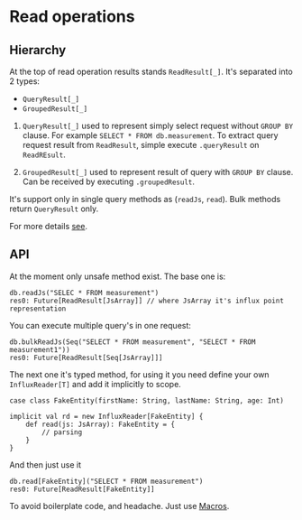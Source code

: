 # Read operations
## Hierarchy
At the top of read operation results stands `ReadResult[_]`. It's separated into 2 types:
- `QueryResult[_]`
- `GroupedResult[_]`

1. `QueryResult[_]` used to represent simply select request without `GROUP BY` clause. For example
`SELECT * FROM db.measurement`. To extract query request result from `ReadResult`, simple execute `.queryResult` on `ReadREsult`.

2. `GroupedResult[_]` used to represent result of query with `GROUP BY` clause. Can  be received by executing `.groupedResult`.

It's support only in single query methods as (`readJs`, `read`).
Bulk methods return `QueryResult` only.

For more details [see](response_handling.md).

## API

At the moment only unsafe method exist. The base one is:
```
db.readJs("SELEC * FROM measurement")
res0: Future[ReadResult[JsArray]] // where JsArray it's influx point representation
```
You can execute multiple query's in one request:
```
db.bulkReadJs(Seq("SELECT * FROM measurement", "SELECT * FROM measurement1"))
res0: Future[ReadResult[Seq[JsArray]]]
```
The next one it's typed method, for using it you need define your own `InfluxReader[T]` and add it implicitly to scope. 
```
case class FakeEntity(firstName: String, lastName: String, age: Int)

implicit val rd = new InfluxReader[FakeEntity] {
    def read(js: JsArray): FakeEntity = {
        // parsing
    }
}
```
And then just use it
```
db.read[FakeEntity]("SELECT * FROM measurement")
res0: Future[ReadResult[FakeEntity]]
```
To avoid boilerplate code, and headache. Just use [Macros](macros.md).
